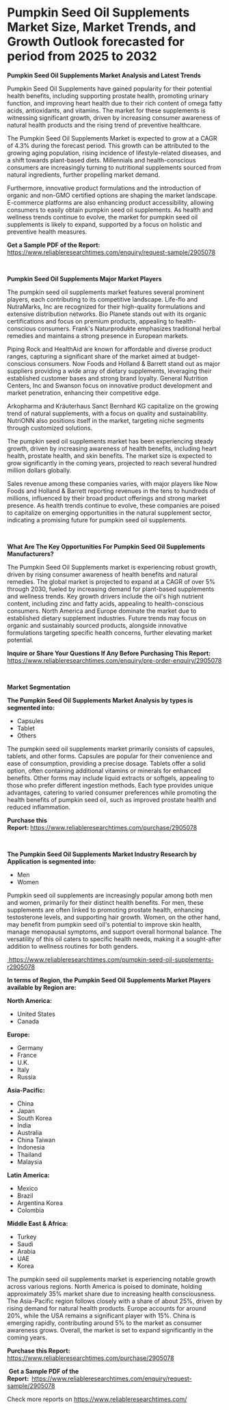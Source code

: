 <p><h1>Pumpkin Seed Oil Supplements Market Size, Market Trends, and Growth Outlook forecasted for period from 2025 to 2032</h1></p><p><strong>Pumpkin Seed Oil Supplements Market Analysis and Latest Trends</strong></p>
<p><p>Pumpkin Seed Oil Supplements have gained popularity for their potential health benefits, including supporting prostate health, promoting urinary function, and improving heart health due to their rich content of omega fatty acids, antioxidants, and vitamins. The market for these supplements is witnessing significant growth, driven by increasing consumer awareness of natural health products and the rising trend of preventive healthcare.</p><p>The Pumpkin Seed Oil Supplements Market is expected to grow at a CAGR of 4.3% during the forecast period. This growth can be attributed to the growing aging population, rising incidence of lifestyle-related diseases, and a shift towards plant-based diets. Millennials and health-conscious consumers are increasingly turning to nutritional supplements sourced from natural ingredients, further propelling market demand.</p><p>Furthermore, innovative product formulations and the introduction of organic and non-GMO certified options are shaping the market landscape. E-commerce platforms are also enhancing product accessibility, allowing consumers to easily obtain pumpkin seed oil supplements. As health and wellness trends continue to evolve, the market for pumpkin seed oil supplements is likely to expand, supported by a focus on holistic and preventive health measures.</p></p>
<p><strong>Get a Sample PDF of the Report:&nbsp;</strong> <a href="https://www.reliableresearchtimes.com/enquiry/request-sample/2905078?utm_campaign=3290&utm_medium=2&utm_source=Github&utm_content=ia&utm_term=12032025&utm_id=pumpkin-seed-oil-supplements">https://www.reliableresearchtimes.com/enquiry/request-sample/2905078</a></p>
<p>&nbsp;</p>
<p><strong>Pumpkin Seed Oil Supplements Major Market Players</strong></p>
<p><p>The pumpkin seed oil supplements market features several prominent players, each contributing to its competitive landscape. Life-flo and NutraMarks, Inc are recognized for their high-quality formulations and extensive distribution networks. Bio Planete stands out with its organic certifications and focus on premium products, appealing to health-conscious consumers. Frank's Naturprodukte emphasizes traditional herbal remedies and maintains a strong presence in European markets.</p><p>Piping Rock and HealthAid are known for affordable and diverse product ranges, capturing a significant share of the market aimed at budget-conscious consumers. Now Foods and Holland & Barrett stand out as major suppliers providing a wide array of dietary supplements, leveraging their established customer bases and strong brand loyalty. General Nutrition Centers, Inc and Swanson focus on innovative product development and market penetration, enhancing their competitive edge.</p><p>Arkopharma and Kräuterhaus Sanct Bernhard KG capitalize on the growing trend of natural supplements, with a focus on quality and sustainability. NutriONN also positions itself in the market, targeting niche segments through customized solutions.</p><p>The pumpkin seed oil supplements market has been experiencing steady growth, driven by increasing awareness of health benefits, including heart health, prostate health, and skin benefits. The market size is expected to grow significantly in the coming years, projected to reach several hundred million dollars globally.</p><p>Sales revenue among these companies varies, with major players like Now Foods and Holland & Barrett reporting revenues in the tens to hundreds of millions, influenced by their broad product offerings and strong market presence. As health trends continue to evolve, these companies are poised to capitalize on emerging opportunities in the natural supplement sector, indicating a promising future for pumpkin seed oil supplements.</p></p>
<p>&nbsp;</p>
<p><strong>What Are The Key Opportunities For Pumpkin Seed Oil Supplements Manufacturers?</strong></p>
<p><p>The Pumpkin Seed Oil Supplements market is experiencing robust growth, driven by rising consumer awareness of health benefits and natural remedies. The global market is projected to expand at a CAGR of over 5% through 2030, fueled by increasing demand for plant-based supplements and wellness trends. Key growth drivers include the oil's high nutrient content, including zinc and fatty acids, appealing to health-conscious consumers. North America and Europe dominate the market due to established dietary supplement industries. Future trends may focus on organic and sustainably sourced products, alongside innovative formulations targeting specific health concerns, further elevating market potential.</p></p>
<p><strong>Inquire or Share Your Questions If Any Before Purchasing This Report:</strong> <a href="https://www.reliableresearchtimes.com/enquiry/pre-order-enquiry/2905078?utm_campaign=3290&utm_medium=2&utm_source=Github&utm_content=ia&utm_term=12032025&utm_id=pumpkin-seed-oil-supplements">https://www.reliableresearchtimes.com/enquiry/pre-order-enquiry/2905078</a></p>
<p>&nbsp;</p>
<p><strong>Market Segmentation</strong></p>
<p><strong>The Pumpkin Seed Oil Supplements Market Analysis by types is segmented into:</strong></p>
<p><ul><li>Capsules</li><li>Tablet</li><li>Others</li></ul></p>
<p><p>The pumpkin seed oil supplements market primarily consists of capsules, tablets, and other forms. Capsules are popular for their convenience and ease of consumption, providing a precise dosage. Tablets offer a solid option, often containing additional vitamins or minerals for enhanced benefits. Other forms may include liquid extracts or softgels, appealing to those who prefer different ingestion methods. Each type provides unique advantages, catering to varied consumer preferences while promoting the health benefits of pumpkin seed oil, such as improved prostate health and reduced inflammation.</p></p>
<p><strong>Purchase this Report:&nbsp;</strong><a href="https://www.reliableresearchtimes.com/purchase/2905078?utm_campaign=3290&utm_medium=2&utm_source=Github&utm_content=ia&utm_term=12032025&utm_id=pumpkin-seed-oil-supplements">https://www.reliableresearchtimes.com/purchase/2905078</a></p>
<p>&nbsp;</p>
<p><strong>The Pumpkin Seed Oil Supplements Market Industry Research by Application is segmented into:</strong></p>
<p><ul><li>Men</li><li>Women</li></ul></p>
<p><p>Pumpkin seed oil supplements are increasingly popular among both men and women, primarily for their distinct health benefits. For men, these supplements are often linked to promoting prostate health, enhancing testosterone levels, and supporting hair growth. Women, on the other hand, may benefit from pumpkin seed oil's potential to improve skin health, manage menopausal symptoms, and support overall hormonal balance. The versatility of this oil caters to specific health needs, making it a sought-after addition to wellness routines for both genders.</p></p>
<p><a href="https://www.reliableresearchtimes.com/pumpkin-seed-oil-supplements-r2905078?utm_campaign=3290&utm_medium=2&utm_source=Github&utm_content=ia&utm_term=12032025&utm_id=pumpkin-seed-oil-supplements">&nbsp;https://www.reliableresearchtimes.com/pumpkin-seed-oil-supplements-r2905078</a></p>
<p><strong>In terms of Region, the Pumpkin Seed Oil Supplements Market Players available by Region are:</strong></p>
<p>
    <p> <strong> North America: </strong>
        <ul>
            <li>United States</li>
            <li>Canada</li>
        </ul>
        </p> 
    <p> <strong> Europe: </strong>
        <ul>
            <li>Germany</li>
            <li>France</li>
            <li>U.K.</li>
            <li>Italy</li>
            <li>Russia</li>
        </ul>
        </p> 
    <p> <strong> Asia-Pacific: </strong>
        <ul>
            <li>China</li>
            <li>Japan</li>
            <li>South Korea</li>
            <li>India</li>
            <li>Australia</li>
            <li>China Taiwan</li>
            <li>Indonesia</li>
            <li>Thailand</li>
            <li>Malaysia</li>
        </ul>
        </p> 
    <p> <strong> Latin America: </strong>
        <ul>
            <li>Mexico</li>
            <li>Brazil</li>
            <li>Argentina Korea</li>
            <li>Colombia</li>
        </ul>
        </p> 
    <p> <strong> Middle East & Africa: </strong>
        <ul>
            <li>Turkey</li>
            <li>Saudi</li>
            <li>Arabia</li>
            <li>UAE</li>
            <li>Korea</li>
        </ul>
    </p>
    </p>
<p><p>The pumpkin seed oil supplements market is experiencing notable growth across various regions. North America is poised to dominate, holding approximately 35% market share due to increasing health consciousness. The Asia-Pacific region follows closely with a share of about 25%, driven by rising demand for natural health products. Europe accounts for around 20%, while the USA remains a significant player with 15%. China is emerging rapidly, contributing around 5% to the market as consumer awareness grows. Overall, the market is set to expand significantly in the coming years.</p></p>
<p><strong>Purchase this Report: </strong><a href="https://www.reliableresearchtimes.com/purchase/2905078?utm_campaign=3290&utm_medium=2&utm_source=Github&utm_content=ia&utm_term=12032025&utm_id=pumpkin-seed-oil-supplements">https://www.reliableresearchtimes.com/purchase/2905078</a></p>
<p>&nbsp;<strong>Get a Sample PDF of the Report:&nbsp;&nbsp;</strong><a href="https://www.reliableresearchtimes.com/enquiry/request-sample/2905078?utm_campaign=3290&utm_medium=2&utm_source=Github&utm_content=ia&utm_term=12032025&utm_id=pumpkin-seed-oil-supplements">https://www.reliableresearchtimes.com/enquiry/request-sample/2905078</a></p>
<p><strong></strong></p>
<p>Check more reports on <a href="https://www.reliableresearchtimes.com/?utm_campaign=3290&utm_medium=2&utm_source=Github&utm_content=ia&utm_term=12032025&utm_id=pumpkin-seed-oil-supplements">https://www.reliableresearchtimes.com/</a></p>